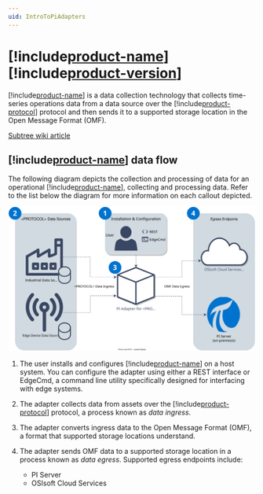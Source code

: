 ```yaml
---
uid: IntroToPiAdapters
---
```


# [!include[product-name](../_includes/inline/product-name.md)] [!include[product-version](../_includes/inline/product-version.md)]

[!include[product-name](../_includes/inline/product-name.md)] is a  data collection technology that collects time-series operations data from a data source over the [!include[product-protocol](../_includes/inline/product-protocol.md)] protocol and then sends it to a supported storage location in the Open Message Format (OMF).

[Subtree wiki article](https://dev.azure.com/osieng/engineering/_wiki/wikis/team-content/25155/Documentation-Frameworks?anchor=how-do-i-use-a-documentation-framework-in-my-new-document%3F)

<!-- Add content about the protocol here -->

## [!include[product-name](../_includes/inline/product-name.md)] data flow

The following diagram depicts the collection and processing of data for an operational [!include[product-name](../_includes/inline/product-name.md)], collecting and processing data. Refer to the list below the diagram for more information on each callout depicted.

<!-- Mark Bishop 3/3/22: The SVG file referenced below can be opened and edited using https://app.diagrams.net/ -->

![Adapter Data Flow](../images/adapter-data-flow.drawio.svg)

1. The user installs and configures [!include[product-name](../_includes/inline/product-name.md)] on a host system. You can configure the adapter using either a REST interface or EdgeCmd, a command line utility specifically designed for interfacing with edge systems.
   
1. The adapter collects data from assets over the [!include[product-protocol](../_includes/inline/product-protocol.md)] protocol, a process known as *data ingress*.

1. The adapter converts ingress data to the Open Message Format (OMF), a format that supported storage locations understand.

1. The adapter sends OMF data to a supported storage location in a process known as *data egress*. Supported egress endpoints include:

   * PI Server
   * OSIsoft Cloud Services
